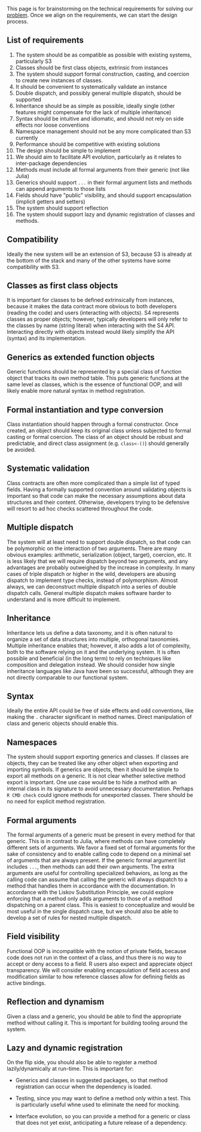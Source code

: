 This page is for brainstorming on the technical requirements for solving our [problem](https://github.com/RConsortium/OOP-WG/wiki/Problem-Statement). Once we align on the requirements, we can start the design process.

## List of requirements
1. The system should be as compatible as possible with existing systems, particularly S3
1. Classes should be first class objects, extrinsic from instances
1. The system should support formal construction, casting, and coercion to create new instances of classes.
1. It should be convenient to systematically validate an instance
1. Double dispatch, and possibly general multiple dispatch, should be supported
1. Inheritance should be as simple as possible, ideally single (other features might compensate for the lack of multiple inheritance)
1. Syntax should be intuitive and idiomatic, and should not rely on side effects nor loose conventions
1. Namespace management should not be any more complicated than S3 currently
1. Performance should be competitive with existing solutions
1. The design should be simple to implement
1. We should aim to facilitate API evolution, particularly as it relates to inter-package dependencies
1. Methods must include all formal arguments from their generic (not like Julia)
1. Generics should support `...` in their formal argument lists and methods can append arguments to those lists
1. Fields should have "public" visibility, and should support encapsulation (implicit getters and setters)
1. The system should support reflection
1. The system should support lazy and dynamic registration of classes and methods.

## Compatibility

Ideally the new system will be an extension of S3, because S3 is already at the bottom of the stack and many of the other systems have some compatibility with S3.

## Classes as first class objects

It is important for classes to be defined extrinsically from instances, because it makes the data contract more obvious to both developers (reading the code) and users (interacting with objects). S4 represents classes as proper objects; however, typically developers will only refer to the classes by name (string literal) when interacting with the S4 API. Interacting directly with objects instead would likely simplify the API (syntax) and its implementation.

## Generics as extended function objects

Generic functions should be represented by a special class of function object that tracks its own method table. This puts generic functions at the same level as classes, which is the essence of functional OOP, and will likely enable more natural syntax in method registration.

## Formal instantiation and type conversion

Class instantiation should happen through a formal constructor. Once created, an object should keep its original class unless subjected to formal casting or formal coercion. The class of an object should be robust and predictable, and direct class assignment (e.g. `class<-()`) should generally be avoided.

## Systematic validation

Class contracts are often more complicated than a simple list of typed fields. Having a formally supported convention around validating objects is important so that code can make the necessary assumptions about data structures and their content. Otherwise, developers trying to be defensive will resort to ad hoc checks scattered throughout the code.
 
## Multiple dispatch

The system will at least need to support double dispatch, so that code can be polymorphic on the interaction of two arguments. There are many obvious examples: arithmetic, serialization (object, target), coercion, etc. It is less likely that we will require dispatch beyond two arguments, and any advantages are probably outweighed by the increase in complexity. In many cases of triple dispatch or higher in the wild, developers are abusing dispatch to implement type checks, instead of polymorphism. Almost always, we can deconstruct multiple dispatch into a series of double dispatch calls. General multiple dispatch makes software harder to understand and is more difficult to implement.

## Inheritance

Inheritance lets us define a data taxonomy, and it is often natural to organize a set of data structures into multiple, orthogonal taxonomies. Multiple inheritance enables that; however, it also adds a lot of complexity, both to the software relying on it and the underlying system. It is often possible and beneficial (in the long term) to rely on techniques like composition and delegation instead. We should consider how single inheritance languages like Java have been so successful, although they are not directly comparable to our functional system. 

## Syntax

Ideally the entire API could be free of side effects and odd conventions, like making the `.` character significant in method names. Direct manipulation of class and generic objects should enable this.

## Namespaces

The system should support exporting generics and classes. If classes are objects, they can be treated like any other object when exporting and importing symbols. If generics are objects, then it should be simple to export all methods on a generic.  It is not clear whether selective method export is important. One use case would be to hide a method with an internal class in its signature to avoid unnecessary documentation. Perhaps `R CMD check` could ignore methods for unexported classes. There should be no need for explicit method registration.  

## Formal arguments

The formal arguments of a generic must be present in every method for that generic. This is in contrast to Julia, where methods can have completely different sets of arguments. We favor a fixed set of formal arguments for the sake of consistency and to enable calling code to depend on a minimal set of arguments that are always present. If the generic formal argument list includes `...`, then methods can add their own arguments. The extra arguments are useful for controlling specialized behaviors, as long as the calling code can assume that calling the generic will always dispatch to a method that handles them in accordance with the documentation. In accordance with the Liskov Substitution Principle, we could explore enforcing that a method only adds arguments to those of a method dispatching on a parent class. This is easiest to conceptualize and would be most useful in the single dispatch case, but we should also be able to develop a set of rules for nested multiple dispatch.

## Field visibility

Functional OOP is incompatible with the notion of private fields, because code does not run in the context of a class, and thus there is no way to accept or deny access to a field. R users also expect and appreciate object transparency. We will consider enabling encapsulation of field access and modification similar to how reference classes allow for defining fields as active bindings.

## Reflection and dynamism

Given a class and a generic, you should be able to find the appropriate method without calling it. This is important for building tooling around the system.

## Lazy and dynamic registration

On the flip side, you should also be able to register a method lazily/dynamically at run-time. This is important for:

* Generics and classes in suggested packages, so that method registration can 
  occur when the dependency is loaded.

* Testing, since you may want to define a method only within a test. This is
  particularly useful whne used to eliminate the need for mocking.

* Interface evolution, so you can provide a method for a generic or class that 
  does not yet exist, anticipating a future release of a dependency.
